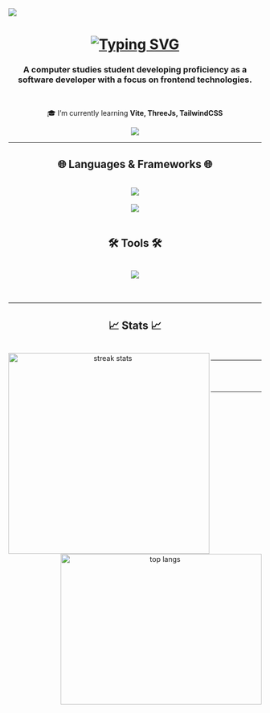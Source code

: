 <img  left_color = "#FF0000" src="https://visitor-badge.laobi.icu/badge?page_id=MiernikA.MiernikA&left_text=NumberOfVisits&left_color=black&right_color=navy" />

<h1 align="center">
<a href="https://git.io/typing-svg"><img src="https://readme-typing-svg.herokuapp.com?font=Arial+Black&weight=500&size=28&duration=3000&pause=500&color=000080&center=true&vCenter=true&random=false&width=435&lines=Hi+There!+%F0%9F%91%8B;+I'm+Adrian!" alt="Typing SVG" /></a>
</h1>

<h3 align="center">A computer studies student developing proficiency as a software developer with a focus on frontend technologies.</h3>

<br/>

<div align="center">
 
 🎓 I’m currently learning **Vite, ThreeJs, TailwindCSS**

 </div>
 
<div align="center" > 
  <a href="https://miernika.github.io/about-me/" target="_blank">
     <img src="https://img.shields.io/badge/CHECK%20MY%20PORTFOLIO!-000000?style=for-the-badge&logo=github&logoColor=white target="_blank" />
  </a>
</div>

<hr/>
<h2 align="center">🌐 Languages & Frameworks 🌐</h2>
<br/>
<div align="center">
     <img src="https://skillicons.dev/icons?i=html,css,bootstrap,js,ts,nodejs,tailwind,threejs,react,jest" /><br/><br/>
     <img src="https://skillicons.dev/icons?i=cpp,php,laravel,py,mysql" />
</div>
<br/>
<h2 align="center">🛠️ Tools 🛠️</h2>
<br/>
<div align="center">
     <img src="https://skillicons.dev/icons?i=vscode,git,github,sqlite,figma,ableton,pr,ps" /><br/><br/>
</div>

<br/>
<hr/>


<h2 align="center">📈 Stats 📈</h2>
<br>
<div align=center>
 
  <img width=400 height=400 align="left" src="https://github-readme-streak-stats-salesp07.vercel.app/?user=MiernikA&count_private=true&theme=react&border_radius=10" alt="streak stats"/>
  <img width=400 height=300 align="right" src="https://github-readme-stats-salesp07.vercel.app/api/top-langs/?username=MiernikA&hide=HTML&langs_count=8&layout=compact&theme=react&border_radius=10&size_weight=0.5&count_weight=0.5&exclude_repo=github-readme-stats" alt="top langs" />

</div>



<hr/>
<br/><br/>

<hr/>

<br/>
 
